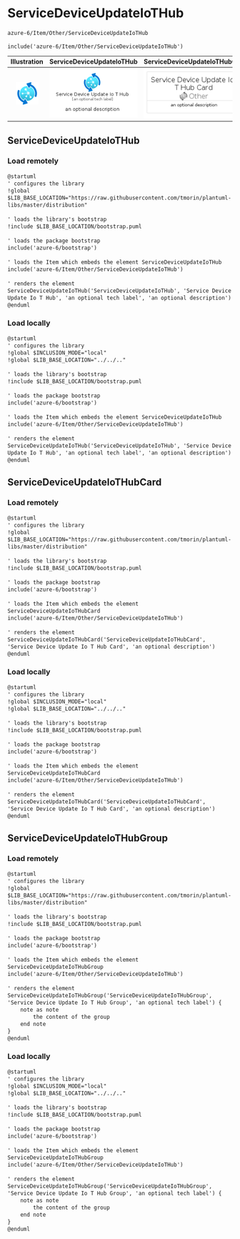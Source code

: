 # ServiceDeviceUpdateIoTHub


```text
azure-6/Item/Other/ServiceDeviceUpdateIoTHub
```

```text
include('azure-6/Item/Other/ServiceDeviceUpdateIoTHub')
```



| Illustration | ServiceDeviceUpdateIoTHub | ServiceDeviceUpdateIoTHubCard | ServiceDeviceUpdateIoTHubGroup |
| :---: | :---: | :---: | :---: |
| ![illustration for Illustration](../../../azure-6/Item/Other/ServiceDeviceUpdateIoTHub.png) | ![illustration for ServiceDeviceUpdateIoTHub](../../../azure-6/Item/Other/ServiceDeviceUpdateIoTHub.Local.png) | ![illustration for ServiceDeviceUpdateIoTHubCard](../../../azure-6/Item/Other/ServiceDeviceUpdateIoTHubCard.Local.png) | ![illustration for ServiceDeviceUpdateIoTHubGroup](../../../azure-6/Item/Other/ServiceDeviceUpdateIoTHubGroup.Local.png) |




## ServiceDeviceUpdateIoTHub

### Load remotely
```plantuml
@startuml
' configures the library
!global $LIB_BASE_LOCATION="https://raw.githubusercontent.com/tmorin/plantuml-libs/master/distribution"

' loads the library's bootstrap
!include $LIB_BASE_LOCATION/bootstrap.puml

' loads the package bootstrap
include('azure-6/bootstrap')

' loads the Item which embeds the element ServiceDeviceUpdateIoTHub
include('azure-6/Item/Other/ServiceDeviceUpdateIoTHub')

' renders the element
ServiceDeviceUpdateIoTHub('ServiceDeviceUpdateIoTHub', 'Service Device Update Io T Hub', 'an optional tech label', 'an optional description')
@enduml
```

### Load locally
```plantuml
@startuml
' configures the library
!global $INCLUSION_MODE="local"
!global $LIB_BASE_LOCATION="../../.."

' loads the library's bootstrap
!include $LIB_BASE_LOCATION/bootstrap.puml

' loads the package bootstrap
include('azure-6/bootstrap')

' loads the Item which embeds the element ServiceDeviceUpdateIoTHub
include('azure-6/Item/Other/ServiceDeviceUpdateIoTHub')

' renders the element
ServiceDeviceUpdateIoTHub('ServiceDeviceUpdateIoTHub', 'Service Device Update Io T Hub', 'an optional tech label', 'an optional description')
@enduml
```

## ServiceDeviceUpdateIoTHubCard

### Load remotely
```plantuml
@startuml
' configures the library
!global $LIB_BASE_LOCATION="https://raw.githubusercontent.com/tmorin/plantuml-libs/master/distribution"

' loads the library's bootstrap
!include $LIB_BASE_LOCATION/bootstrap.puml

' loads the package bootstrap
include('azure-6/bootstrap')

' loads the Item which embeds the element ServiceDeviceUpdateIoTHubCard
include('azure-6/Item/Other/ServiceDeviceUpdateIoTHub')

' renders the element
ServiceDeviceUpdateIoTHubCard('ServiceDeviceUpdateIoTHubCard', 'Service Device Update Io T Hub Card', 'an optional description')
@enduml
```

### Load locally
```plantuml
@startuml
' configures the library
!global $INCLUSION_MODE="local"
!global $LIB_BASE_LOCATION="../../.."

' loads the library's bootstrap
!include $LIB_BASE_LOCATION/bootstrap.puml

' loads the package bootstrap
include('azure-6/bootstrap')

' loads the Item which embeds the element ServiceDeviceUpdateIoTHubCard
include('azure-6/Item/Other/ServiceDeviceUpdateIoTHub')

' renders the element
ServiceDeviceUpdateIoTHubCard('ServiceDeviceUpdateIoTHubCard', 'Service Device Update Io T Hub Card', 'an optional description')
@enduml
```

## ServiceDeviceUpdateIoTHubGroup

### Load remotely
```plantuml
@startuml
' configures the library
!global $LIB_BASE_LOCATION="https://raw.githubusercontent.com/tmorin/plantuml-libs/master/distribution"

' loads the library's bootstrap
!include $LIB_BASE_LOCATION/bootstrap.puml

' loads the package bootstrap
include('azure-6/bootstrap')

' loads the Item which embeds the element ServiceDeviceUpdateIoTHubGroup
include('azure-6/Item/Other/ServiceDeviceUpdateIoTHub')

' renders the element
ServiceDeviceUpdateIoTHubGroup('ServiceDeviceUpdateIoTHubGroup', 'Service Device Update Io T Hub Group', 'an optional tech label') {
    note as note
        the content of the group
    end note
}
@enduml
```

### Load locally
```plantuml
@startuml
' configures the library
!global $INCLUSION_MODE="local"
!global $LIB_BASE_LOCATION="../../.."

' loads the library's bootstrap
!include $LIB_BASE_LOCATION/bootstrap.puml

' loads the package bootstrap
include('azure-6/bootstrap')

' loads the Item which embeds the element ServiceDeviceUpdateIoTHubGroup
include('azure-6/Item/Other/ServiceDeviceUpdateIoTHub')

' renders the element
ServiceDeviceUpdateIoTHubGroup('ServiceDeviceUpdateIoTHubGroup', 'Service Device Update Io T Hub Group', 'an optional tech label') {
    note as note
        the content of the group
    end note
}
@enduml
```


